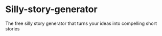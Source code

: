 # Silly-story-generator
The free silly story generator that turns your ideas into compelling short stories
